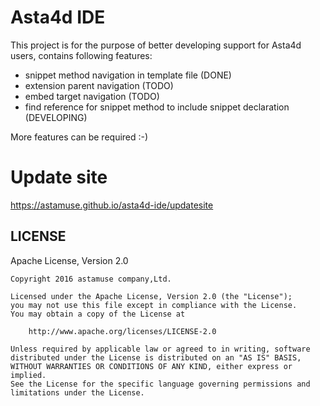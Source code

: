 # Asta4d IDE

This project is for the purpose of better developing support for Asta4d users, contains following features:

- snippet method navigation in template file (DONE)
- extension parent navigation (TODO)
- embed target navigation (TODO)
- find reference for snippet method to include snippet declaration (DEVELOPING)

More features can be required :-)

# Update site

https://astamuse.github.io/asta4d-ide/updatesite

## LICENSE

Apache License, Version 2.0

    Copyright 2016 astamuse company,Ltd.

    Licensed under the Apache License, Version 2.0 (the "License");
    you may not use this file except in compliance with the License.
    You may obtain a copy of the License at

        http://www.apache.org/licenses/LICENSE-2.0

    Unless required by applicable law or agreed to in writing, software
    distributed under the License is distributed on an "AS IS" BASIS,
    WITHOUT WARRANTIES OR CONDITIONS OF ANY KIND, either express or implied.
    See the License for the specific language governing permissions and
    limitations under the License.

